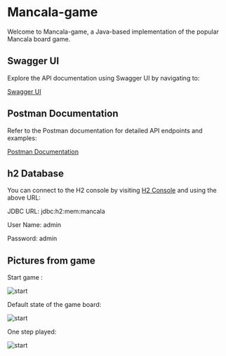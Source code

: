 # Mancala-game

Welcome to Mancala-game, a Java-based implementation of the popular Mancala board game.

## Swagger UI

Explore the API documentation using Swagger UI by navigating to:

[Swagger UI](http://localhost:8080/api/swagger-ui/index.html)

## Postman Documentation

Refer to the Postman documentation for detailed API endpoints and examples:

[Postman Documentation](https://documenter.getpostman.com/view/11927103/2s9YsNdqVh)

## h2 Database

You can connect to the H2 console by visiting [H2 Console](http://localhost:8080/api/h2-console) and using the above URL:

JDBC URL: jdbc:h2:mem:mancala

User Name: admin

Password: admin

## Pictures from game

Start game :

![start](https://github.com/masoome-aghayari/mancala-game/src/main/resources/images/start.png)

Default state of the game board:

![start](https://github.com/masoome-aghayari/mancala-game/src/main/resources/images/beginning-state-of-board.png)

One step played:

![start](https://github.com/masoome-aghayari/mancala-game/src/main/resources/images/play.png)


